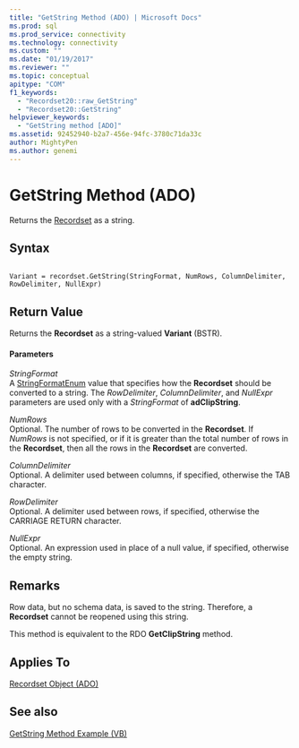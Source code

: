 ```yaml
---
title: "GetString Method (ADO) | Microsoft Docs"
ms.prod: sql
ms.prod_service: connectivity
ms.technology: connectivity
ms.custom: ""
ms.date: "01/19/2017"
ms.reviewer: ""
ms.topic: conceptual
apitype: "COM"
f1_keywords: 
  - "Recordset20::raw_GetString"
  - "Recordset20::GetString"
helpviewer_keywords: 
  - "GetString method [ADO]"
ms.assetid: 92452940-b2a7-456e-94fc-3780c71da33c
author: MightyPen
ms.author: genemi
---
```

# GetString Method (ADO)
Returns the [Recordset](../../../ado/reference/ado-api/recordset-object-ado.md) as a string.  
  
## Syntax  
  
```  
  
Variant = recordset.GetString(StringFormat, NumRows, ColumnDelimiter, RowDelimiter, NullExpr)  
```  
  
## Return Value  
 Returns the **Recordset** as a string-valued **Variant** (BSTR).  
  
#### Parameters  
 *StringFormat*  
 A [StringFormatEnum](../../../ado/reference/ado-api/stringformatenum.md) value that specifies how the **Recordset** should be converted to a string. The *RowDelimiter*, *ColumnDelimiter*, and *NullExpr* parameters are used only with a *StringFormat* of **adClipString**.  
  
 *NumRows*  
 Optional. The number of rows to be converted in the **Recordset**. If *NumRows* is not specified, or if it is greater than the total number of rows in the **Recordset**, then all the rows in the **Recordset** are converted.  
  
 *ColumnDelimiter*  
 Optional. A delimiter used between columns, if specified, otherwise the TAB character.  
  
 *RowDelimiter*  
 Optional. A delimiter used between rows, if specified, otherwise the CARRIAGE RETURN character.  
  
 *NullExpr*  
 Optional. An expression used in place of a null value, if specified, otherwise the empty string.  
  
## Remarks  
 Row data, but no schema data, is saved to the string. Therefore, a **Recordset** cannot be reopened using this string.  
  
 This method is equivalent to the RDO **GetClipString** method.  
  
## Applies To  
 [Recordset Object (ADO)](../../../ado/reference/ado-api/recordset-object-ado.md)  
  
## See also  
 [GetString Method Example (VB)](../../../ado/reference/ado-api/getstring-method-example-vb.md)
